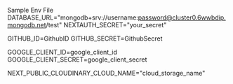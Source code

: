 Sample Env File 
DATABASE_URL="mongodb+srv://username:password@cluster0.6wwbdip.mongodb.net/test"
NEXTAUTH_SECRET="your_secret"

GITHUB_ID=GithubID
GITHUB_SECRET=GithubSecret

GOOGLE_CLIENT_ID=google_client_id
GOOGLE_CLIENT_SECRET=google_client_secret

NEXT_PUBLIC_CLOUDINARY_CLOUD_NAME="cloud_storage_name"



